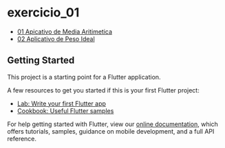 # exercicio_01



* [01 Apicativo de Media Aritimetica](https://github.com/Igor0155/Desenvolvimento_Mobile/blob/main/Senac/Exercicios/At03_App_Flutter/lib/main_media.dart)
* [02 Aplicativo de Peso Ideal]()



## Getting Started

This project is a starting point for a Flutter application.

A few resources to get you started if this is your first Flutter project:

- [Lab: Write your first Flutter app](https://flutter.dev/docs/get-started/codelab)
- [Cookbook: Useful Flutter samples](https://flutter.dev/docs/cookbook)

For help getting started with Flutter, view our
[online documentation](https://flutter.dev/docs), which offers tutorials,
samples, guidance on mobile development, and a full API reference.
